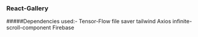 ### React-Gallery
#####Dependencies used:-
Tensor-Flow
file saver
tailwind
Axios
infinite-scroll-component
Firebase

